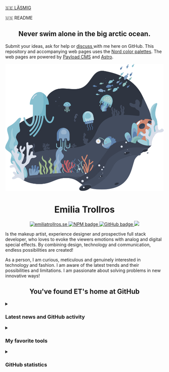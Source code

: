 [:sweden: LÄSMIG](https://github.com/3m1l1a/3m1l1a/LISENSE.md)

:us: README

<h2 align="center">Never swim alone in the big arctic ocean.</h2>
<p>Submit your ideas, ask for help or <a href="https://github.com/3m1l1a/3m1l1a/discussions" alt="the repository's discussions">discuss </a>
with me here on GitHub. This repository and accompanying web pages uses the <a href="https://github.com/arcticicestudio/nord" alt="Nord color palettes">Nord color palettes</a>. The web pages are powered by <a href="https://github.com/payloadcms">Payload CMS</a> and <a href="https://github.com/withastro">Astro</a>.</p>

<div align="center" width="33%">

![header](assets/images/3m1l1a-repository-header.svg)
</div>

<!--
The component that represents the community section of the Nord theme landing page. It handles the state for the rendered "Arctic Ocean Fractal" SVG animation component that is triggered through a waypoint with a bottom offset.

@arcticicestudio [Arctic Ice Studio](https://github.com/arcticicestudio)
@svengreb [Sven Greb](https://github.com/svengreb)

https://github.com/arcticicestudio/nord-docs/blob/main/src/components/organisms/page/landing/SectionCommunity/SectionCommunity.jsx
-->

<h1 align="center">Emilia Trollros</h1>
<!--
https://img.shields.io/static/v1?label=<LABEL>&message=<MESSAGE>&color=<COLOR>
-->
<p align="center">
  <a href="https://emiliatrollros.se">
  <img src="https://img.shields.io/badge/-emiliatrollros.se-%23000?&color=9cf&style=for-the-badge" alt="emiliatrollros.se"/>
  </a>
  <a href="https://www.npmjs.com/~3m1l1a">
    <img src="https://img.shields.io/static/v1?label=NPM&message=3m1l1a&color=red&style=for-the-badge" alt="NPM badge" />
  </a>
  <a href="https://github.com/3m1l1a?tab=followers">
    <img src="https://img.shields.io/github/followers/3m1l1a?label=Followers&logo=GitHub&style=for-the-badge&color=orange" alt="GitHub badge" />
  </a>
  <a href="https://github.com/3m1l1a/3m1l1a/LICENSE-en.md">
    <img src="https://img.shields.io/badge/License-MIT-9cf.svg?label=License&style=for-the-badge" />
  </a>
  </p>

<p>Is the makeup artist, experience designer and prospective full stack developer, who loves to evoke the viewers emotions with analog and digital special effects. By combining design, technology and  communication, endless possibilities are created!</p>

<p>As a person, I am curious, meticulous and genuinely interested in technology and fashion. I am aware of the latest trends and their possibilities and limitations. I am passionate about solving problems in new innovative ways!
</p>
  
<h2 align="center">You've found ET's home at GitHub</h2>

<details>
  <summary>

  ### Latest news and GitHub activity
  <!--
    Implement i18n in all statistics and translate into Swedish.
  -->
  </summary>

  Please be patient, the coding of this section is still in progress.

<!-- https://github.com/JasonEtco/rss-to-readme -->
<!--START_SECTION:posts-->

<!--END_SECTION:posts-->

<!-- https://github.com/jamesgeorge007/github-activity-readme -->
<!--START_SECTION:activity-->

<!--END_SECTION:activity-->
</details>

<details>
  <summary>

  ### My favorite tools
  </summary>
  
  <!--
    Badges are from: https://shields.io
    The list is inspired by: https://github.com/DenverCoder1/custom-icon-badges
  -->

#### Programming and Markup Languages
  
  <!--
  Example:
 Link a badge to the result of a search for my GitHub repositories that contain specified language:
  `https://github.com/search?q=user%3A3m1l1a+language%3ATypeScript`
  -->

  <a href="https://www.gnu.org/software/bash"><img alt="Bash" src="https://img.shields.io/badge/Bash-121011.svg?logo=gnu-bash&logoColor=white"></a>
  <a href="https://en.wikibooks.org/wiki/C_Programming"><img alt="C" src="https://img.shields.io/badge/C-c-blue&logoColor=white"></a>
  <a href="https://developer.mozilla.org/en-US/docs/Web/HTML"><img alt="HTML" src="https://img.shields.io/badge/HTML-E34F26.svg?logo=html5&logoColor=white"></a>
  <a href="https://developer.mozilla.org/en-US/docs/Web/CSS"><img alt="CSS" src="https://img.shields.io/badge/CSS-1572B6.svg?logo=css3&logoColor=white"></a>
  <a href="https://developer.mozilla.org/en-US/docs/Web/SVG"><img alt="SVG+XML" src="https://img.shields.io/badge/SVG%2BXML-e0982c.svg?logo=svg&logoColor=white"></a>
  <a href="https://www.markdownguide.org"><img alt="Markdown" src="https://img.shields.io/badge/Markdown-000000.svg?logo=markdown&logoColor=white"></a>
  <a href="https://docutils.sourceforge.io/rst.html"><img alt="Restructured Text" src="https://img.shields.io/badge/Restructured Text-3a4148.svg?logo=readthedocs&logoColor=white"></a>
  <a href="https://www.typescriptlang.org/"><img alt="TypeScript" src="https://img.shields.io/badge/TypeScript-007ACC.svg?logo=typescript&logoColor=white"></a>
  <a href="https://developer.mozilla.org/en-US/docs/Web/JavaScript"><img alt="JavaScript" src="https://img.shields.io/badge/JavaScript-F7DF1E.svg?logo=javascript&logoColor=black"></a>
  <a href="https://nodejs.org"><img alt="Node.js" src="https://img.shields.io/badge/Node.js-43853D.svg?logo=node.js&logoColor=white"></a>
  <a href="https://www.php.net"><img alt="PHP" src="https://img.shields.io/badge/PHP-777BB4.svg?logo=php&logoColor=white"></a>
  <a href="https://en.wikibooks.org/wiki/Structured_Query_Language"><img alt="SQL" src="https://img.shields.io/badge/SQL-sql-blue?logo=database&logoColor=white"></a>
  <a href="https://www.python.org"><img alt="Python" src="https://img.shields.io/badge/Python-14354C.svg?logo=python&logoColor=white"></a>
 
  #### Frameworks and Libraries
  <a href="https://reactjs.org"><img alt="React" src="https://img.shields.io/badge/React-20232a.svg?logo=react&logoColor=%2361DAFB"></a>
  <a href="https://expressjs.com"><img alt="Express.js" src="https://img.shields.io/badge/Express.js-404d59.svg?logo=express&logoColor=white"></a>
  <a href="https://www.electronjs.org"><img alt="Electron" src="https://img.shields.io/badge/Electron-20232e.svg?logo=electron&logoColor=white"></a>
  <a href="https://github.com/features/actions"><img alt="GitHub Actions" src="https://img.shields.io/badge/GitHub%20Actions-2671E5.svg?logo=github%20actions&logoColor=white"></a>
  <a href="https://wordpress.org"><img alt="Wordpress" src="https://img.shields.io/badge/Wordpress-21759B?logo=wordpress&logoColor=white"></a>

  #### Databases and cloud hosting
  <a href="https://www.mongodb.com"><img alt="MongoDB" src ="https://img.shields.io/badge/MongoDB-4ea94b.svg?logo=mongodb&logoColor=white"></a>
  <a href="https://pages.github.com"><img alt="GitHub Pages" src="https://img.shields.io/badge/GitHub%20Pages-327FC7.svg?logo=github&logoColor=white"></a>
   <a href="https://www.mysql.com"><img alt="MySQL" src="https://img.shields.io/badge/MySQL-00f.svg?logo=mysql&logoColor=white"></a>
  <a href="https://www.postgresql.org"><img alt="PostgreSQL" src ="https://img.shields.io/badge/PostgreSQL-316192.svg?logo=postgresql&logoColor=white"></a>
  <a href="https://www.sqlite.org/index.html"><img alt="SQLite" src ="https://img.shields.io/badge/SQLite-07405e.svg?logo=sqlite&logoColor=white"></a>

  #### Software
  <a href="https://git-scm.com"><img alt="Git" src="https://img.shields.io/badge/Git-F05033.svg?logo=git&logoColor=white"></a>
  <a href="https://vscodium.com"><img alt="VSCodium" src="https://img.shields.io/badge/Vscodium-0078d7.svg?logo=vscodium&logoColor=white"></a>
</details>

<details>
  <summary>
  
  ### GitHub statistics
  </summary>

  > *Most used languages* is only a metric of the languages my public code consists of and doesn't reflect my experience or skill level.

  <!-- https://github.com/anuraghazra/github-readme-stats -->  
  <img width="48%" src="https://github-readme-stats.vercel.app/api/top-langs/?username=3m1l1a&langs_count=8&layout=compact&theme=nord" />

  <img width="48%" src="https://github-readme-stats.vercel.app/api?username=3m1l1a&theme=nord&show_icons=true" />
  <!-- https://github.com/denvercoder1/github-readme-streak-stats -->
  <img width="48%" src="https://github-readme-streak-stats.herokuapp.com/?user=3m1l1a&theme=nord&show_icons=true&locale=en" />
  <!-- https://github.com/ashutosh00710/github-readme-activity-graph -->
  <img width="97%" src="https://activity-graph.herokuapp.com/graph?username=3m1l1a&theme=nord" />
</details>